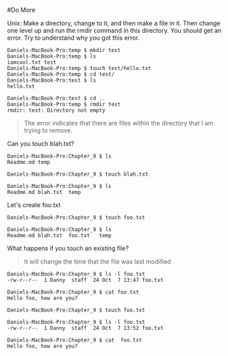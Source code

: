 #Do More

Unix: Make a directory, change to it, and then make a file in it. Then change one level up and run the rmdir command in this directory. You should get an error. Try to understand why you got this error.

    Daniels-MacBook-Pro:temp $ mkdir test
    Daniels-MacBook-Pro:temp $ ls
    iamcool.txt test
    Daniels-MacBook-Pro:temp $ touch test/hello.txt
    Daniels-MacBook-Pro:temp $ cd test/
    Daniels-MacBook-Pro:test $ ls
    hello.txt

    Daniels-MacBook-Pro:test $ cd ..
    Daniels-MacBook-Pro:temp $ rmdir test
    rmdir: test: Directory not empty
    
> The error indicates that there are files within the directory that I am trying to remove.

Can you touch blah.txt?

    Daniels-MacBook-Pro:Chapter_9 $ ls
    Readme.md temp

    Daniels-MacBook-Pro:Chapter_9 $ touch blah.txt
    
    Daniels-MacBook-Pro:Chapter_9 $ ls
    Readme.md blah.txt  temp

Let's create foo.txt

    Daniels-MacBook-Pro:Chapter_9 $ touch foo.txt

    Daniels-MacBook-Pro:Chapter_9 $ ls
    Readme.md blah.txt  foo.txt   temp

What happens if you touch an existing file?

>It will change the time that the file was last modified

    Daniels-MacBook-Pro:Chapter_9 $ ls -l foo.txt
    -rw-r--r--  1 Danny  staff  24 Oct  7 13:47 foo.txt

    Daniels-MacBook-Pro:Chapter_9 $ cat foo.txt
    Hello foo, how are you?

    Daniels-MacBook-Pro:Chapter_9 $ touch foo.txt

    Daniels-MacBook-Pro:Chapter_9 $ ls -l foo.txt
    -rw-r--r--  1 Danny  staff  24 Oct  7 13:52 foo.txt

    Daniels-MacBook-Pro:Chapter_9 $ cat  foo.txt
    Hello foo, how are you?


